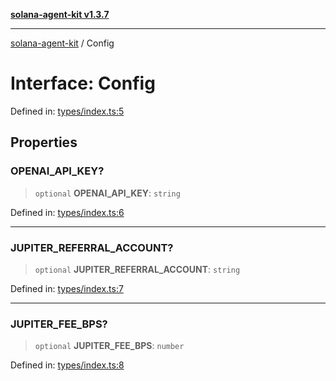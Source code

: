 [**solana-agent-kit v1.3.7**](../README.md)

***

[solana-agent-kit](../README.md) / Config

# Interface: Config

Defined in: [types/index.ts:5](https://github.com/sendaifun/solana-agent-kit/blob/6acfa958180602da3c2d2ac883bf660ca90dba2f/src/types/index.ts#L5)

## Properties

### OPENAI\_API\_KEY?

> `optional` **OPENAI\_API\_KEY**: `string`

Defined in: [types/index.ts:6](https://github.com/sendaifun/solana-agent-kit/blob/6acfa958180602da3c2d2ac883bf660ca90dba2f/src/types/index.ts#L6)

***

### JUPITER\_REFERRAL\_ACCOUNT?

> `optional` **JUPITER\_REFERRAL\_ACCOUNT**: `string`

Defined in: [types/index.ts:7](https://github.com/sendaifun/solana-agent-kit/blob/6acfa958180602da3c2d2ac883bf660ca90dba2f/src/types/index.ts#L7)

***

### JUPITER\_FEE\_BPS?

> `optional` **JUPITER\_FEE\_BPS**: `number`

Defined in: [types/index.ts:8](https://github.com/sendaifun/solana-agent-kit/blob/6acfa958180602da3c2d2ac883bf660ca90dba2f/src/types/index.ts#L8)
